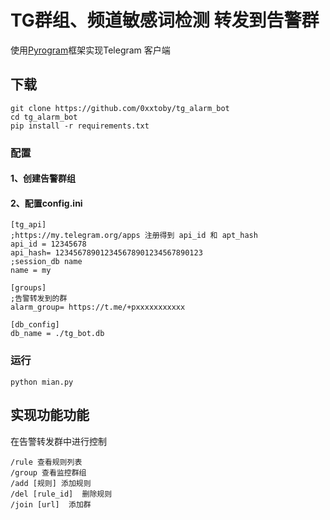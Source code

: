 # TG群组、频道敏感词检测  转发到告警群

使用[Pyrogram](https://github.com/pyrogram/pyrogram)框架实现Telegram 客户端

## 下载
```
git clone https://github.com/0xxtoby/tg_alarm_bot
cd tg_alarm_bot
pip install -r requirements.txt
```

### 配置
#### 1、创建告警群组

#### 2、配置config.ini

```
[tg_api]
;https://my.telegram.org/apps 注册得到 api_id 和 apt_hash
api_id = 12345678
api_hash= 123456789012345678901234567890123
;session_db name
name = my

[groups]
;告警转发到的群
alarm_group= https://t.me/+pxxxxxxxxxxx

[db_config]
db_name = ./tg_bot.db
```
### 运行
```
python mian.py
```

## 实现功能功能
在告警转发群中进行控制

```
/rule 查看规则列表
/group 查看监控群组
/add [规则] 添加规则
/del [rule_id]  删除规则
/join [url]  添加群
```

